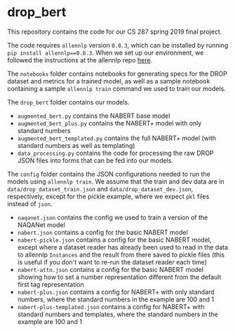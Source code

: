 # drop_bert

This repository contains the code for our CS 287 spring 2019 final project.

The code requires `allennlp` version `0.8.3`, which can be installed by running `pip install allennlp==0.8.3`. When we set up our environment, we followed the instructions at the allennlp repo [here](https://github.com/allenai/allennlp).

The `notebooks` folder contains notebooks for generating specs for the DROP dataset and metrics for a trained model, as well
as a sample notebook containing a sample `allennlp train` command we used to train our models.

The `drop_bert` folder contains our models.  
- `augmented_bert.py` contains the NABERT base model
- `augmented_bert_plus.py` contains the NABERT+ model with only standard numbers
- `augmented_bert_templated.py` contains the full NABERT+ model (with standard numbers as well as templating) 
- `data_processing.py` contains the code for processing the raw DROP JSON files into forms that can be fed into our models.

The `config` folder contains the JSON configurations needed to run the models using `allennlp train`. We assume that the train and dev data are in `data/drop_dataset_train.json` and `data/drop_dataset_dev.json`, respectively, except for the pickle example, where we expect `pkl` files instead of `json`.
- `naqanet.json` contains the config we used to train a version of the NAQANet model
- `nabert.json` contains a config for the basic NABERT model
- `nabert-pickle.json` contains a config for the basic NABERT model, except where a dataset reader has already been used to read in the data to allennlp `Instances` and the result from there saved to pickle files (this is useful if you don't want to re-run the dataset reader each time)
- `nabert-attn.json` contains a config for the basic NABERT model showing how to set a number representation different from the default first tag representation
- `nabert-plus.json` contains a config for NABERT+ with only standard numbers, where the standard numbers in the example are 100 and 1
- `nabert-plus-templated.json` contains a config for NABERT+ with standard numbers and templates, where the standard numbers in the example are 100 and 1

